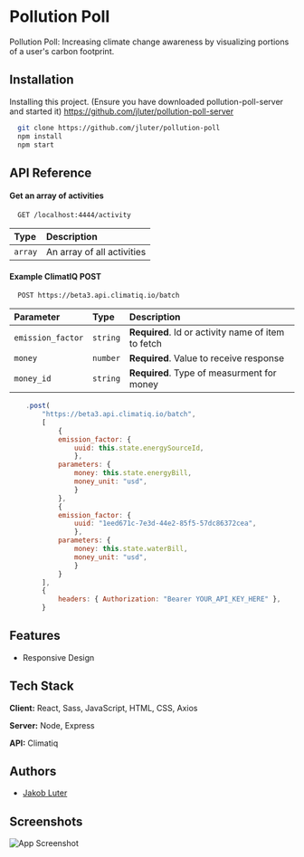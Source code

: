 
# Pollution Poll

Pollution Poll: Increasing climate change awareness by visualizing portions of a user's carbon footprint.


## Installation

Installing this project. (Ensure you have downloaded pollution-poll-server and started it)
https://github.com/jluter/pollution-poll-server


```bash
  git clone https://github.com/jluter/pollution-poll
  npm install
  npm start
```



## API Reference

#### Get an array of activities

```http
  GET /localhost:4444/activity
```

|Type     | Description                |
| :------- | :------------------------- |
`array` | An array of all activities |

#### Example ClimatIQ POST

```http
  POST https://beta3.api.climatiq.io/batch
```

| Parameter | Type     | Description                       |
| :-------- | :------- | :-------------------------------- |
| `emission_factor`      | `string` | **Required**. Id or activity name of item to fetch |
| `money`      | `number` | **Required**. Value to receive response |
| `money_id`      | `string` | **Required**. Type of measurment for money |



```javascript
    .post(
        "https://beta3.api.climatiq.io/batch",
        [
            {
            emission_factor: {
                uuid: this.state.energySourceId,
                },
            parameters: {
                money: this.state.energyBill,
                money_unit: "usd",
                }
            },
            {
            emission_factor: {
                uuid: "1eed671c-7e3d-44e2-85f5-57dc86372cea",
                },
            parameters: {
                money: this.state.waterBill, 
                money_unit: "usd",
                }
            }
        ],
        {
            headers: { Authorization: "Bearer YOUR_API_KEY_HERE" },
        }
````

## Features

- Responsive Design


## Tech Stack

**Client:** React, Sass, JavaScript, HTML, CSS, Axios

**Server:** Node, Express

**API:** Climatiq
## Authors

- [Jakob Luter](https://www.linkedin.com/in/jakob-luter/)



## Screenshots

![App Screenshot]('./src/assets/images/form-screenshot.png')



